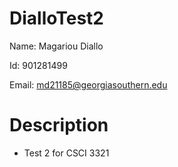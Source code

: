 # DialloTest2

Name: Magariou Diallo

Id: 901281499

Email: md21185@georgiasouthern.edu

# Description

- Test 2 for CSCI 3321

